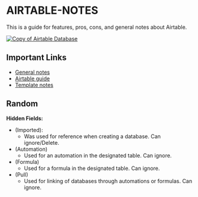 # AIRTABLE-NOTES
This is a guide for features, pros, cons, and general notes about Airtable.

[![Copy of Airtable Database](https://www.youtube.com/watch?v=POgkE-YjAJo&t=1s.jpg)]((https://airtable.com/appoqV2PTuUe1K0Z8/tbltBJHh2XHjCdO8G/viwXZaMRbTBuYR76h?blocks=hide))

## Important Links

* [General notes](./general-notes.md)
* [Airtable guide](./airtable-guide.md)
* [Template notes](./template.md)

## Random

**Hidden Fields:**
- (Imported):
	- Was used for reference when creating a database. Can ignore/Delete.
- (Automation)
	- Used for an automation in the designated table. Can ignore.
- (Formula)
	- Used for a formula in the designated table. Can ignore.
- (Pull)
	- Used for linking of databases through automations or formulas. Can ignore.
